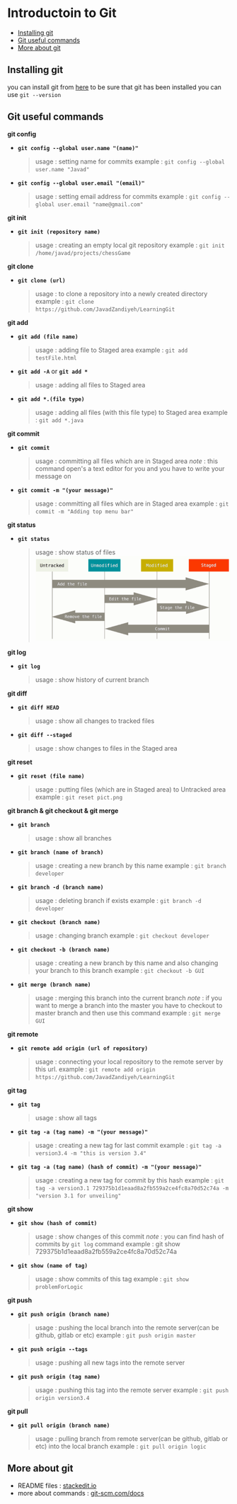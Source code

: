# Introductoin to Git
- [Installing git](#installing-git)
- [Git useful commands](#git-useful-commands)
- [More about git](#more-about-git)

## Installing git
you can install git from [here](https://git-scm.com/downloads)
to be sure that git has been installed you can use `git --version`

## Git useful commands
**git config**
- **`git config --global user.name "(name)"`**
  > usage : setting name for commits
  > example : `git config --global user.name "Javad"`
  
- **`git config --global user.email "(email)"`**
  > usage :  setting email address for commits
  > example :  `git config --global user.email "name@gmail.com"`

**git init**
- **`git init (repository name)`**
  > usage : creating an empty local git repository
  > example : `git init /home/javad/projects/chessGame`

**git clone**
- **`git clone (url)`**
  > usage :  to clone a repository into a newly created directory
  > example : `git clone https://github.com/JavadZandiyeh/LearningGit`

**git add**
- **`git add (file name)`**
  > usage : adding file to Staged area
  > example : `git add testFile.html`
  
- **`git add -A`** or  **`git add *`**
  > usage : adding all files to Staged area
  
- **`git add *.(file type)`**
  > usage : adding all files (with this file type) to Staged area 
  > example : `git add *.java`

**git commit**
- **`git commit`**
  > usage : committing all files which are in Staged area
  > *note* : this command open's a text editor for you and you have to write your message on
 
- **`git commit -m "(your message)"`**
  > usage : committing all files which are in Staged area
  > example : `git commit -m "Adding top menu bar"`

**git status**
- **`git status`**
  > usage : show status of files![alt text](https://github.com/JavadZandiyeh/LearningGit/blob/master/pict.png?raw=true)
  
**git log**
- **`git log`**
  > usage : show history of current branch

**git diff**
- **`git diff HEAD`**
  > usage : show all changes to tracked files
  
- **`git diff --staged`**
  > usage :  show changes to files in the Staged area

**git reset**
- **`git reset (file name)`**
  > usage : putting files (which are in Staged area) to Untracked area 
  > example : `git reset pict.png`

**git branch & git checkout & git merge**
- **`git branch`**
  > usage : show all branches

- **`git branch (name of branch)`**
  > usage : creating a new branch by this name
  > example : `git branch developer`

- **`git branch -d (branch name)`**
  > usage : deleting branch if exists
  > example : `git branch -d developer`

- **`git checkout (branch name)`**
  > usage : changing branch
  > example : `git checkout developer`

- **`git checkout -b (branch name)`**
  > usage : creating a new branch by this name and also changing your branch to this branch
  > example : `git checkout -b GUI` 

- **`git merge (branch name)`**
  > usage : merging this branch into the current branch
  > *note* : if you want to merge a branch into the master you have to checkout to master branch and then use this command
  > example : `git merge GUI` 
 
**git remote**
   - **`git remote add origin (url of repository)`**
     > usage : connecting your local repository to the remote server by this url. 
     > example : `git remote add origin https://github.com/JavadZandiyeh/LearningGit`

**git tag**
- **`git tag`**
  > usage : show all tags

- **`git tag -a (tag name) -m "(your message)"`**
  > usage : creating a new tag for last commit
  > example : `git tag -a version3.4 -m "this is version 3.4"`

- **`git tag -a (tag name) (hash of commit) -m "(your message)"`**
  > usage : creating a new tag for commit by this hash
  > example : `git tag -a version3.1 729375b1d1eaad8a2fb559a2ce4fc8a70d52c74a -m "version 3.1 for unveiling"`
 
 **git show**
 - **`git show (hash of commit)`**
   > usage : show changes of this commit
   > *note* : you can find hash of commits by `git log` command
   > example : git show 729375b1d1eaad8a2fb559a2ce4fc8a70d52c74a
  
  - **`git show (name of tag)`**
    > usage : show commits of this tag
    > example : `git show problemForLogic`

**git push**
- **`git push origin (branch name)`**
  > usage : pushing the local branch into the remote server(can be github, gitlab or etc)
  > example : `git push origin master`
 
 - **`git push origin --tags`**
   > usage : pushing all new tags into the remote server
 
 - **`git push origin (tag name)`**
   > usage : pushing this tag into the remote server
   > example : `git push origin version3.4`

**git pull**
- **`git pull origin (branch name)`**
  > usage : pulling branch from remote server(can be github, gitlab or etc) into the local branch
  > example : `git pull origin logic`

## More about git
- README files :  [stackedit.io](https://stackedit.io/)
- more about commands : [git-scm.com/docs](https://git-scm.com/docs)
